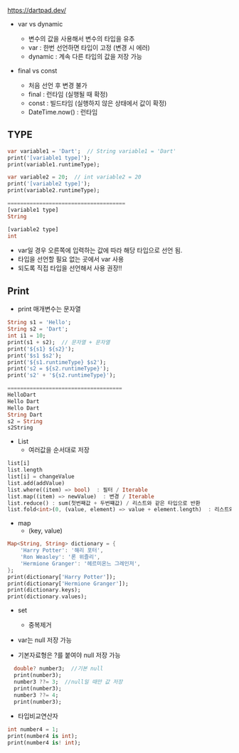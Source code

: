 
https://dartpad.dev/


- var vs dynamic
	- 변수의 값을 사용해서 변수의 타입을 유추
	- var : 한번 선언하면 타입이 고정 (변경 시 에러)
	- dynamic : 계속 다른 타입의 값을 저장 가능

- final vs const
	- 처음 선언 후 변경 불가
	- final : 런타임 (실행될 때 확정)
	- const : 빌드타임 (실행하지 않은 상태에서 값이 확정)
	- DateTime.now() : 런타임

## TYPE
```Dart
var variable1 = 'Dart';  // String variable1 = 'Dart'
print('[variable1 type]');
print(variable1.runtimeType);

var variable2 = 20;  // int variable2 = 20
print('[variable2 type]');
print(variable2.runtimeType);

=====================================
[variable1 type]
String

[variable2 type]
int
```

- var일 경우 오른쪽에 입력하는 값에 따라 해당 타입으로 선언 됨.
- 타입을 선언할 필요 없는 곳에서 var 사용
- 되도록 직접 타입을 선언해서 사용 권장!!

## Print
- print 매개변수는 문자열
```Dart
String s1 = 'Hello';
String s2 = 'Dart';
int i1 = 10;
print(s1 + s2);  // 문자열 + 문자열
print('${s1} ${s2}');  
print('$s1 $s2');
print('${s1.runtimeType} $s2');
print('s2 = ${s2.runtimeType}');
print('s2' + '${s2.runtimeType}');

====================================
HelloDart
Hello Dart
Hello Dart
String Dart
s2 = String
s2String
```


- List
	- 여러값을 순서대로 저장
```Dart
list[i]
list.length
list[i] = changeValue
list.add(addValue)
list.where((item) => bool)  : 필터 / Iterable
list.map((item) => newValue)  : 변경 / Iterable
list.reduce() : sum(첫번째값 + 두번쨰값) / 리스트와 같은 타입으로 반환
list.fold<int>(0, (value, element) => value + element.length)  : 리스트와 다른타입으로 반환 가능
```
	

- map
	- (key, value)
```Dart
Map<String, String> dictionary = {
	'Harry Potter': '해리 포터',
	'Ron Weasley': '론 위즐리',
	'Hermione Granger': '헤르미온느 그레인저',
};
print(dictionary['Harry Potter']);
print(dictionary['Hermione Granger']);
print(dictionary.keys);
print(dictionary.values);
```

- set
	- 중복제거


- var는 null 저장 가능
- 기본자료형은 ?를 붙여야 null 저장 가능
```Dart
  double? number3;  //기본 null
  print(number3);
  number3 ??= 3;  //null일 때만 값 저장
  print(number3);
  number3 ??= 4;
  print(number3);
```

- 타입비교연산자
```Dart
int number4 = 1;
print(number4 is int);
print(number4 is! int);
```

